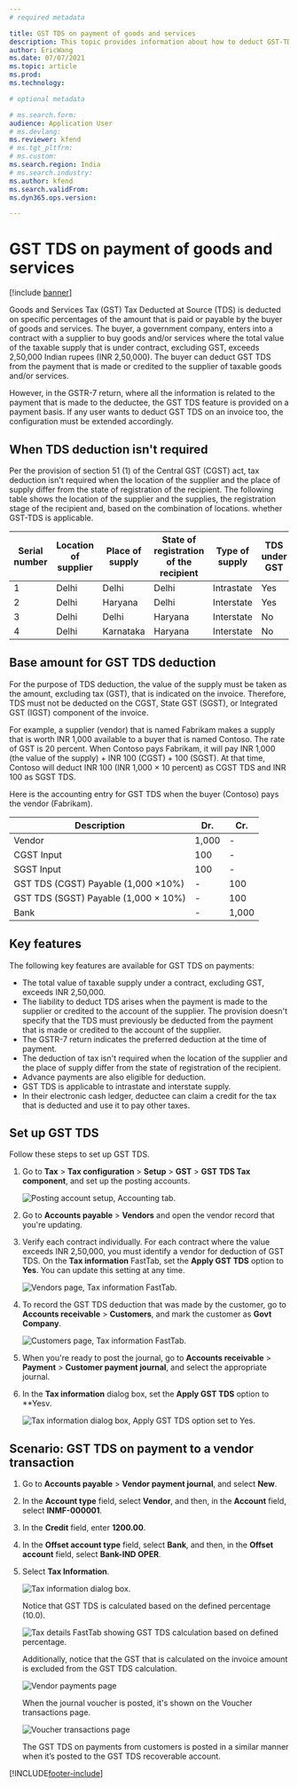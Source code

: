 ```yaml
---
# required metadata

title: GST TDS on payment of goods and services
description: This topic provides information about how to deduct GST-TDS on payments of goods and services.
author: EricWang
ms.date: 07/07/2021
ms.topic: article
ms.prod: 
ms.technology: 

# optional metadata

# ms.search.form: 
audience: Application User
# ms.devlang: 
ms.reviewer: kfend
# ms.tgt_pltfrm: 
# ms.custom: 
ms.search.region: India
# ms.search.industry: 
ms.author: kfend
ms.search.validFrom: 
ms.dyn365.ops.version: 

---
```


# GST TDS on payment of goods and services

[!include [banner](../includes/banner.md)]

Goods and Services Tax (GST) Tax Deducted at Source (TDS) is deducted on specific percentages of the amount that is paid or payable by the buyer of goods and services. The buyer, a government company, enters into a contract with a supplier to buy goods and/or services where the total value of the taxable supply that is under contract, excluding GST, exceeds 2,50,000 Indian rupees (INR 2,50,000). The buyer can deduct GST TDS from the payment that is made or credited to the supplier of taxable goods and/or services.

However, in the GSTR-7 return, where all the information is related to the payment that is made to the deductee, the GST TDS feature is provided on a payment basis. If any user wants to deduct GST TDS on an invoice too, the configuration must be extended accordingly.

## When TDS deduction isn't required
Per the provision of section 51 (1) of the Central GST (CGST) act, tax deduction isn't required when the location of the supplier and the place of supply differ from the state of registration of the recipient.
The following table shows the location of the supplier and the supplies, the registration stage of the recipient and, based on the combination of locations. whether GST-TDS is applicable.

| Serial   number | Location of supplier | Place of supply | State of registration of the   recipient | Type of supply | TDS under GST | Type of GST |
|-----------------|----------------------|-----------------|------------------------------------------|----------------|---------------|-------------|
| 1               | Delhi                | Delhi           | Delhi                                    | Intrastate     | Yes           | CGST+SGST   |
| 2               | Delhi                | Haryana         | Delhi                                    | Interstate     | Yes           | CGST+SGST   |
| 3               | Delhi                | Delhi           | Haryana                                  | Interstate     | No            | IGST        |
| 4               | Delhi                | Karnataka       | Haryana                                  | Interstate     | No            | IGST        |

## Base amount for GST TDS deduction
For the purpose of TDS deduction, the value of the supply must be taken as the amount, excluding tax (GST), that is indicated on the invoice. Therefore, TDS must not be deducted on the CGST, State GST (SGST), or Integrated GST (IGST) component of the invoice.

For example, a supplier (vendor) that is named Fabrikam makes a supply that is worth INR 1,000 available to a buyer that is named Contoso. The rate of GST is 20 percent. When Contoso pays Fabrikam, it will pay INR 1,000 (the value of the supply) + INR 100 (CGST) + 100 (SGST). At that time, Contoso will deduct INR 100 (INR 1,000 × 10 percent) as CGST TDS and INR 100 as SGST TDS.

Here is the accounting entry for GST TDS when the buyer (Contoso) pays the vendor (Fabrikam).

| Description                            | Dr.   | Cr.   |
|----------------------------------------|-------|-------|
| Vendor                                 | 1,000 | -     |
| CGST   Input                           | 100   | -     |
| SGST   Input                           | 100   | -     |
| GST TDS   (CGST) Payable (1,000 ×10%)  | -     | 100   |
| GST TDS   (SGST) Payable (1,000 × 10%) | -     | 100   |
| Bank                                   | -     | 1,000 |

## Key features
The following key features are available for GST TDS on payments:

  - The total value of taxable supply under a contract, excluding GST, exceeds INR 2,50,000.
  - The liability to deduct TDS arises when the payment is made to the supplier or credited to the account of the supplier. The provision doesn't specify that the TDS must previously be deducted from the payment that is made or credited to the account of the supplier.
  - The GSTR-7 return indicates the preferred deduction at the time of payment.
  - The deduction of tax isn't required when the location of the supplier and the place of supply differ from the state of registration of the recipient.
  - Advance payments are also eligible for deduction.
  - GST TDS is applicable to intrastate and interstate supply.
  - In their electronic cash ledger, deductee can claim a credit for the tax that is deducted and use it to pay other taxes.

## Set up GST TDS
Follow these steps to set up GST TDS.

1. Go to **Tax** > **Tax configuration** > **Setup** > **GST** > **GST TDS Tax component**, and set up the posting accounts.

    ![Posting account setup, Accounting tab.](media/gst-tds-payment-01.png)
  
2. Go to **Accounts payable** > **Vendors** and open the vendor record that you're updating.
3. Verify each contract individually. For each contract where the value exceeds INR 2,50,000, you must identify a vendor for deduction of GST TDS. On the **Tax information** FastTab, set the **Apply GST TDS** option to **Yes**. You can update this setting at any time.

    ![Vendors page, Tax information FastTab.](media/gst-tds-payment-02.png)

4.	To record the GST TDS deduction that was made by the customer, go to **Accounts receivable** > **Customers**, and mark the customer as **Govt Company**.
 
    ![Customers page, Tax information FastTab.](media/gst-tds-payment-03.png)
 
5.	When you're ready to post the journal, go to **Accounts receivable** > **Payment** > **Customer payment journal**, and select the appropriate journal.
6.	In the **Tax information** dialog box, set the **Apply GST TDS** option to **Yesv.

    ![Tax information dialog box, Apply GST TDS option set to Yes.](media/gst-tds-payment-04.png)
 
## Scenario: GST TDS on payment to a vendor transaction

1.	Go to **Accounts payable** > **Vendor payment journal**, and select **New**.
2.	In the **Account type** field, select **Vendor**, and then, in the **Account** field, select **INMF-000001**.
3.	In the **Credit** field, enter **1200.00**.
4.	In the **Offset account type** field, select **Bank**, and then, in the **Offset account** field, select **Bank-IND OPER**.
5.	Select **Tax Information**.
 
    ![Tax information dialog box.](media/gst-tds-payment-05.png)

    Notice that GST TDS is calculated based on the defined percentage (10.0).
    
    ![Tax details FastTab  showing GST TDS calculation based on defined percentage.](media/gst-tds-payment-06.png)
 
    Additionally, notice that the GST that is calculated on the invoice amount is excluded from the GST TDS calculation.
    
    ![Vendor payments page](media/gst-tds-payment-07.png)
 
    When the journal voucher is posted, it's shown on the Voucher transactions page.
    
    ![Voucher transactions page](media/gst-tds-payment-08.png)
 
    The GST TDS on payments from customers is posted in a similar manner when it’s posted to the GST TDS recoverable account.
    

[!INCLUDE[footer-include](../../includes/footer-banner.md)]
